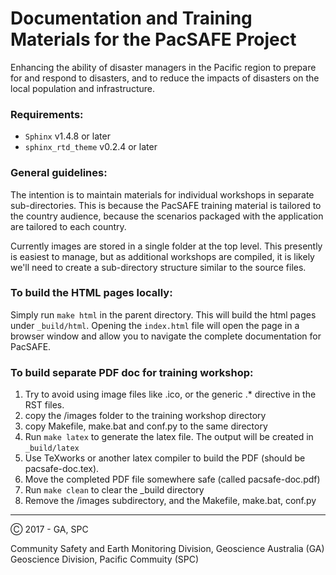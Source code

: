 # Documentation and Training Materials for the **PacSAFE Project**

Enhancing the ability of disaster managers in the Pacific region to prepare for and respond to disasters, and to reduce the impacts of disasters on the local population and infrastructure.

### Requirements:

* `Sphinx` v1.4.8 or later
* `sphinx_rtd_theme` v0.2.4 or later

### General guidelines:

The intention is to maintain materials for individual workshops in separate sub-directories. This is because the PacSAFE training material is tailored to the country audience, because the scenarios packaged with the application are tailored to each country.

Currently images are stored in a single folder at the top level. This presently is easiest to manage, but as additional workshops are compiled, it is likely we'll need to create a sub-directory structure similar to the source files. 



### To build the HTML pages locally:

Simply run `make html` in the parent directory. This will build the html pages under `_build/html`. Opening the `index.html` file will open the page in a browser window and allow you to navigate the complete documentation for PacSAFE.


### To build separate PDF doc for training workshop:

1. Try to avoid using image files like .ico, or the generic .* directive in the RST files. 
2. copy the /images folder to the training workshop directory
3. copy Makefile, make.bat and conf.py to the same directory
4. Run `make latex` to generate the latex file. The output will be created in `_build/latex`
5. Use TeXworks or another latex compiler to build the PDF (should be pacsafe-doc.tex).
6. Move the completed PDF file somewhere safe (called pacsafe-doc.pdf)
7. Run `make clean` to clear the _build directory
8. Remove the /images subdirectory, and the Makefile, make.bat, conf.py


---

Ⓒ 2017 -  GA, SPC

Community Safety and Earth Monitoring Division, Geoscience Australia (GA)
Geoscience Division, Pacific Commuity (SPC)

